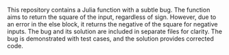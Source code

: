 This repository contains a Julia function with a subtle bug. The function aims to return the square of the input, regardless of sign. However, due to an error in the else block, it returns the negative of the square for negative inputs. The bug and its solution are included in separate files for clarity. The bug is demonstrated with test cases, and the solution provides corrected code.